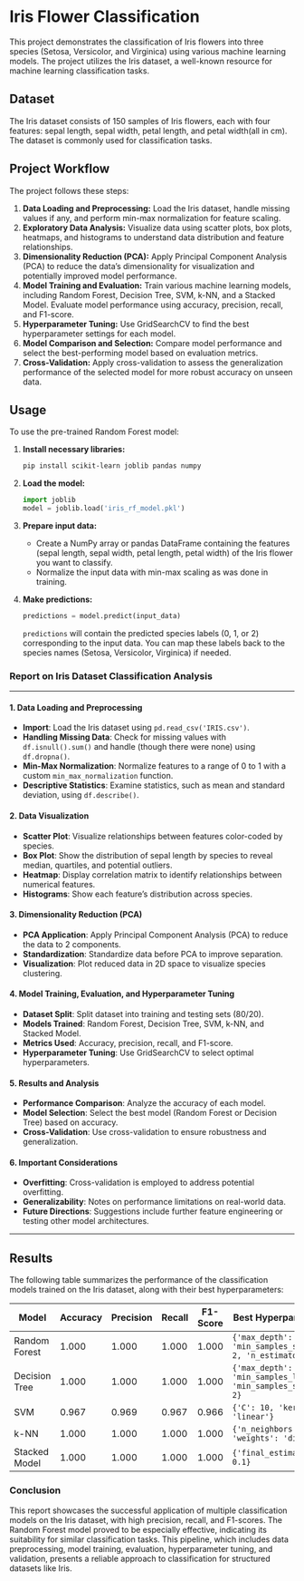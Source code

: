 
# Iris Flower Classification

This project demonstrates the classification of Iris flowers into three species (Setosa, Versicolor, and Virginica) using various machine learning models. The project utilizes the Iris dataset, a well-known resource for machine learning classification tasks.

## Dataset

The Iris dataset consists of 150 samples of Iris flowers, each with four features: sepal length, sepal width, petal length, and petal width(all in cm). The dataset is commonly used for classification tasks.

## Project Workflow

The project follows these steps:

1. **Data Loading and Preprocessing:** Load the Iris dataset, handle missing values if any, and perform min-max normalization for feature scaling.
2. **Exploratory Data Analysis:** Visualize data using scatter plots, box plots, heatmaps, and histograms to understand data distribution and feature relationships.
3. **Dimensionality Reduction (PCA):** Apply Principal Component Analysis (PCA) to reduce the data’s dimensionality for visualization and potentially improved model performance.
4. **Model Training and Evaluation:** Train various machine learning models, including Random Forest, Decision Tree, SVM, k-NN, and a Stacked Model. Evaluate model performance using accuracy, precision, recall, and F1-score.
5. **Hyperparameter Tuning:** Use GridSearchCV to find the best hyperparameter settings for each model.
6. **Model Comparison and Selection:** Compare model performance and select the best-performing model based on evaluation metrics.
7. **Cross-Validation:** Apply cross-validation to assess the generalization performance of the selected model for more robust accuracy on unseen data.

## Usage

To use the pre-trained Random Forest model:

1. **Install necessary libraries:**
   ```bash
   pip install scikit-learn joblib pandas numpy
   ```

2. **Load the model:**
   ```python
   import joblib
   model = joblib.load('iris_rf_model.pkl')
   ```

3. **Prepare input data:**
   - Create a NumPy array or pandas DataFrame containing the features (sepal length, sepal width, petal length, petal width) of the Iris flower you want to classify.
   - Normalize the input data with min-max scaling as was done in training.

4. **Make predictions:**
   ```python
   predictions = model.predict(input_data)
   ```
   `predictions` will contain the predicted species labels (0, 1, or 2) corresponding to the input data. You can map these labels back to the species names (Setosa, Versicolor, Virginica) if needed.



###  Report on Iris Dataset Classification Analysis

---

#### 1. **Data Loading and Preprocessing**

- **Import**: Load the Iris dataset using `pd.read_csv('IRIS.csv')`.
- **Handling Missing Data**: Check for missing values with `df.isnull().sum()` and handle (though there were none) using `df.dropna()`.
- **Min-Max Normalization**: Normalize features to a range of 0 to 1 with a custom `min_max_normalization` function.
- **Descriptive Statistics**: Examine statistics, such as mean and standard deviation, using `df.describe()`.

#### 2. **Data Visualization**

- **Scatter Plot**: Visualize relationships between features color-coded by species.
- **Box Plot**: Show the distribution of sepal length by species to reveal median, quartiles, and potential outliers.
- **Heatmap**: Display correlation matrix to identify relationships between numerical features.
- **Histograms**: Show each feature’s distribution across species.

#### 3. **Dimensionality Reduction (PCA)**

- **PCA Application**: Apply Principal Component Analysis (PCA) to reduce the data to 2 components.
- **Standardization**: Standardize data before PCA to improve separation.
- **Visualization**: Plot reduced data in 2D space to visualize species clustering.

#### 4. **Model Training, Evaluation, and Hyperparameter Tuning**

- **Dataset Split**: Split dataset into training and testing sets (80/20).
- **Models Trained**: Random Forest, Decision Tree, SVM, k-NN, and Stacked Model.
- **Metrics Used**: Accuracy, precision, recall, and F1-score.
- **Hyperparameter Tuning**: Use GridSearchCV to select optimal hyperparameters.

#### 5. **Results and Analysis**

- **Performance Comparison**: Analyze the accuracy of each model.
- **Model Selection**: Select the best model (Random Forest or Decision Tree) based on accuracy.
- **Cross-Validation**: Use cross-validation to ensure robustness and generalization.

#### 6. **Important Considerations**

- **Overfitting**: Cross-validation is employed to address potential overfitting.
- **Generalizability**: Notes on performance limitations on real-world data.
- **Future Directions**: Suggestions include further feature engineering or testing other model architectures.

---
## Results

The following table summarizes the performance of the classification models trained on the Iris dataset, along with their best hyperparameters:

| Model           | Accuracy | Precision | Recall | F1-Score | Best Hyperparameters                                         |
|-----------------|----------|-----------|--------|----------|----------------------------------------------------------------|
| Random Forest   | 1.000    | 1.000     | 1.000  | 1.000    | `{'max_depth': None, 'min_samples_split': 2, 'n_estimators': 50}` |
| Decision Tree   | 1.000    | 1.000     | 1.000  | 1.000    | `{'max_depth': None, 'min_samples_leaf': 1, 'min_samples_split': 2}` |
| SVM             | 0.967    | 0.969     | 0.967  | 0.966    | `{'C': 10, 'kernel': 'linear'}`                                  |
| k-NN            | 1.000    | 1.000     | 1.000  | 1.000    | `{'n_neighbors': 9, 'weights': 'distance'}`                      |
| Stacked Model   | 1.000    | 1.000     | 1.000  | 1.000    | `{'final_estimator__C': 0.1}`                                    |



### Conclusion

This report showcases the successful application of multiple classification models on the Iris dataset, with high precision, recall, and F1-scores. The Random Forest model proved to be especially effective, indicating its suitability for similar classification tasks. This pipeline, which includes data preprocessing, model training, evaluation, hyperparameter tuning, and validation, presents a reliable approach to classification for structured datasets like Iris.
